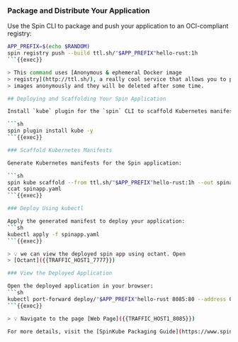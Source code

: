 ### Package and Distribute Your Application

   Use the Spin CLI to package and push your application to an OCI-compliant registry:
   ```sh
   APP_PREFIX=$(echo $RANDOM)
   spin registry push --build ttl.sh/"$APP_PREFIX"hello-rust:1h
   ```{{exec}}

> This command uses [Anonymous & ephemeral Docker image
> registry](http://ttl.sh/), a really cool service that allows you to push
> images anonymously and they will be deleted after some time.

## Deploying and Scaffolding Your Spin Application

Install `kube` plugin for the `spin` CLI to scaffold Kubernetes manifests for your Spin application:

   ```sh
   spin plugin install kube -y
   ```{{exec}}

### Scaffold Kubernetes Manifests

   Generate Kubernetes manifests for the Spin application:

   ```sh
   spin kube scaffold --from ttl.sh/"$APP_PREFIX"hello-rust:1h --out spinapp.yaml
   ccat spinapp.yaml
   ```{{exec}}

### Deploy Using kubectl

   Apply the generated manifest to deploy your application:
   ```sh
   kubectl apply -f spinapp.yaml
   ```{{exec}}

> 💡 we can view the deployed spin app using octant. Open
> [Octant]({{TRAFFIC_HOST1_7777}})

### View the Deployed Application

   Open the deployed application in your browser:
   ```sh
   kubectl port-forward deploy/"$APP_PREFIX"hello-rust 8085:80 --address 0.0.0.0 &
   ```{{exec}}

> 💡 Navigate to the page [Web Page]({{TRAFFIC_HOST1_8085}})

For more details, visit the [SpinKube Packaging Guide](https://www.spinkube.dev/docs/topics/packaging/).
